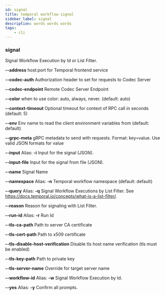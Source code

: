 ```yaml
---
id: signal
title: temporal workflow signal
sidebar_label: signal
description: words words words
tags:
	- cli
---
```


### signal

Signal Workflow Execution by Id or List Filter.

**--address**
host:port for Temporal frontend service

**--codec-auth**
Authorization header to set for requests to Codec Server

**--codec-endpoint**
Remote Codec Server Endpoint

**--color**
when to use color: auto, always, never. (default: auto)

**--context-timeout**
Optional timeout for context of RPC call in seconds (default: 5)

**--env**
Env name to read the client environment variables from (default: default)

**--grpc-meta**
gRPC metadata to send with requests. Format: key=value. Use valid JSON formats for value

**--input**
Alias: **-i**
Input for the signal (JSON).

**--input-file**
Input for the signal from file (JSON).

**--name**
Signal Name

**--namespace**
Alias: **-n**
Temporal workflow namespace (default: default)

**--query**
Alias: **-q**
Signal Workflow Executions by List Filter. See https://docs.temporal.io/concepts/what-is-a-list-filter/.

**--reason**
Reason for signaling with List Filter.

**--run-id**
Alias: **-r**
Run Id

**--tls-ca-path**
Path to server CA certificate

**--tls-cert-path**
Path to x509 certificate

**--tls-disable-host-verification**
Disable tls host name verification (tls must be enabled)

**--tls-key-path**
Path to private key

**--tls-server-name**
Override for target server name

**--workflow-id**
Alias: **-w**
Signal Workflow Execution by Id.

**--yes**
Alias: **-y**
Confirm all prompts.

